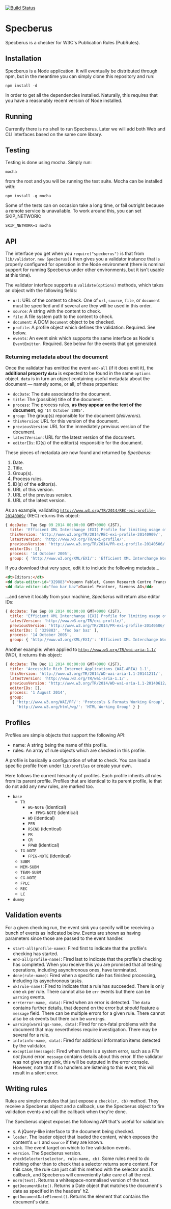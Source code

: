 [![Build Status](https://travis-ci.org/w3c/specberus.svg?branch=master)](https://travis-ci.org/w3c/specberus)

# Specberus

Specberus is a checker for W3C's Publication Rules (PubRules).

## Installation

Specberus is a Node application. It will eventually be distributed through npm, but in the meantime
you can simply clone this repository and run:

    npm install -d

In order to get all the dependencies installed. Naturally, this requires that you have a reasonably
recent version of Node installed.

## Running

Currently there is no shell to run Specberus. Later we will add both Web and CLI interfaces based
on the same core library.

## Testing

Testing is done using mocha. Simply run:

    mocha

from the root and you will be running the test suite. Mocha can be installed with:

    npm install -g mocha

Some of the tests can on occasion take a long time, or fail outright because a remote service is
unavailable. To work around this, you can set SKIP_NETWORK:

    SKIP_NETWORK=1 mocha

## API

The interface you get when you `require("specberus")` is that from `lib/validator`. `new Specberus()`
then gives you a validator instance that is properly configured for operation in the Node environment
(there is nominal support for running Specberus under other environments, but it isn't usable at this time).

The validator interface supports a `validate(options)` methods, which takes an object with the
following fields:

* `url`: URL of the content to check. One of `url`, `source`, `file`, or `document` must be
  specified and if several are they will be used in this order.
* `source`: A string with the content to check.
* `file`: A file system path to the content to check.
* `document`: A DOM `Document` object to be checked.
* `profile`: A profile object which defines the validation. Required. See below.
* `events`: An event sink which supports the same interface as Node's `EventEmitter`. Required. See
  below for the events that get generated.

### Returning metadata about the document

Once the validator has emitted the event `end-all` (if it does emit it),
the **additional property `data`** is expected to be found in the same `options` object.
`data` is in turn an object containing useful metadata about the document&nbsp;&mdash;&nbsp;namely some, or all, of these properties:

* `docDate`: The date associated to the document.
* `title`: The (possible) title of the document.
* `process`: The process rules, **as they appear on the text of the document**, eg `'14 October 2005'`.
* `group`: The group(s) reponsible for the document (*deliverers*).
* `thisVersion`: URL for this version of the document.
* `previousVersion`: URL for the immediately previous version of the document.
* `latestVersion`: URL for the latest version of the document.
* `editorIDs`: ID(s) of the editor(s) responsible for the document.

These pieces of metadata are now found and returned by *Specberus*:

1. Date.
2. Title.
3. Group(s).
4. Process rules.
5. ID(s) of the editor(s).
6. URL of this version.
7. URL of the previous version.
8. URL of the latest version.

As an example, validating [`http://www.w3.org/TR/2014/REC-exi-profile-20140909/`](http://www.w3.org/TR/2014/REC-exi-profile-20140909/) (REC) returns this object:

```javascript
{ docDate: Tue Sep 09 2014 00:00:00 GMT+0900 (JST),
  title: 'Efficient XML Interchange (EXI) Profile for limiting usage of dynamic memory',
  thisVersion: 'http://www.w3.org/TR/2014/REC-exi-profile-20140909/',
  latestVersion: 'http://www.w3.org/TR/exi-profile/',
  previousVersion: 'http://www.w3.org/TR/2014/PR-exi-profile-20140506/',
  editorIDs: [],
  process: '14 October 2005',
  group: { 'http://www.w3.org/XML/EXI/': 'Efficient XML Interchange Working Group' } }
```

If you download that very spec, edit it to include the following metadata&hellip;

```html
<dt>Editors:</dt>
<dd data-editor-id="329883">Youenn Fablet, Canon Research Centre France</dd>
<dd data-editor-id="foo bar baz">Daniel Peintner, Siemens AG</dd>
```

&hellip;and serve it locally from your machine, *Specberus* will return also editor IDs:

```javascript
{ docDate: Tue Sep 09 2014 00:00:00 GMT+0900 (JST),
  title: 'Efficient XML Interchange (EXI) Profile for limiting usage of dynamic memory',
  latestVersion: 'http://www.w3.org/TR/exi-profile/',
  previousVersion: 'http://www.w3.org/TR/2014/PR-exi-profile-20140506/',
  editorIDs: [ '329883', 'foo bar baz' ],
  process: '14 October 2005',
  group: { 'http://www.w3.org/XML/EXI/': 'Efficient XML Interchange Working Group' } }
```

Another example: when applied to [`http://www.w3.org/TR/wai-aria-1.1/`](http://www.w3.org/TR/wai-aria-1.1/) (WD), it returns this object:

```javascript
{ docDate: Thu Dec 11 2014 00:00:00 GMT+0900 (JST),
  title: 'Accessible Rich Internet Applications (WAI-ARIA) 1.1',
  thisVersion: 'http://www.w3.org/TR/2014/WD-wai-aria-1.1-20141211/',
  latestVersion: 'http://www.w3.org/TR/wai-aria-1.1/',
  previousVersion: 'http://www.w3.org/TR/2014/WD-wai-aria-1.1-20140612/',
  editorIDs: [],
  process: '1 August 2014',
  group:
   { 'http://www.w3.org/WAI/PF/': 'Protocols & Formats Working Group',
     'http://www.w3.org/html/wg/': 'HTML Working Group' } }
```

## Profiles

Profiles are simple objects that support the following API:

* name: A string being the name of this profile.
* rules: An array of rule objects which are checked in this profile.

A profile is basically a configuration of what to check. You can load a specific profile from under
`lib/profiles` or create your own.

Here follows the current hierarchy of profiles. Each profile inherits all rules from its parent profile.
Profiles that are identical to its parent profile, ie that do not add any new rules, are marked too.

* `base`
  * `TR`
    * `WG-NOTE` (identical)
      * `FPWG-NOTE` (identical)
    * `WD` (identical)
    * `PER`
    * `RSCND` (identical)
    * `PR`
    * `CR`
    * `FPWD` (identical)
  * `IG-NOTE`
    * `FPIG-NOTE` (identical)
  * `SUBM`
  * `MEM-SUBM`
  * `TEAM-SUBM`
  * `CG-NOTE`
  * `FPLC`
  * `REC`
  * `LC`
* `dummy`

## Validation events

For a given checking run, the event sink you specify will be receiving a bunch of events as
indicated below. Events are shown as having parameters since those are passed to the event handler.

* `start-all(profile-name)`: Fired first to indicate that the profile's checking has started.
* `end-all(profile-name)`: Fired last to indicate that the profile's checking has completed. When
  you receive this you are promised that all testing operations, including asynchronous ones, have
  terminated.
* `done(rule-name)`: Fired when a specific rule has finished processing, including its asynchronous
  tasks.
* `ok(rule-name)`: Fired to indicate that a rule has succeeded. There is only one `ok` per rule.
  There cannot also be `err` events but there can be `warning` events.
* `err(error-name, data)`: Fired when an error is detected. The `data` contains further details,
  that depend on the error but *should* feature a `message` field. There can be multiple errors for
  a given rule. There cannot also be `ok` events but there can be `warning`s.
* `warning(warnings-name, data)`: Fired for non-fatal problems with the document that may
  nevertheless require investigation. There may be several for a rule.
* `info(info-name, data)`: Fired for additional information items detected by the validator.
* `exception(message)`: Fired when there is a system error, such as a *File not found* error. `message`
  contains details about this error. If the validator was not given any sink, this will be outputed
  in the error console. However, note that if no handlers are listening to this event, this will result
  in a silent error.

## Writing rules

Rules are simple modules that just expose a `check(sr, cb)` method. They receive a Specberus object
and a callback, use the Specberus object to fire validation events and call the callback when
they're done.

The Specberus object exposes the following API that's useful for validation:

* `$`. A jQuery-like interface to the document being checked.
* `loader`. The loader object that loaded the content, which exposes the content's `url` and
  `source` if they are known.
* `sink`. The event target on which to fire validation events.
* `version`. The Specberus version.
* `checkSelector(selector, rule-name, cb)`. Some rules need to do nothing other than to check that a
  selector returns some content. For this case, the rule can just call this method with the selector
  and its callback, and Specberus will conveniently take care of all the rest.
* `norm(text)`. Returns a whitespace-normalised version of the text.
* `getDocumentDate()`. Returns a Date object that matches the document's date as specified in the
  headers' h2.
* `getDocumentDateElement()`. Returns the element that contains the document's date.

